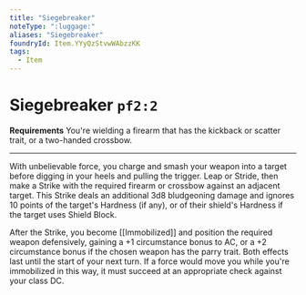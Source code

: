 ```yaml
---
title: "Siegebreaker"
noteType: ":luggage:"
aliases: "Siegebreaker"
foundryId: Item.YYyQzStvwWAbzzKK
tags:
  - Item
---
```


# Siegebreaker `pf2:2`

**Requirements** You're wielding a firearm that has the kickback or scatter trait, or a two-handed crossbow.

* * *

With unbelievable force, you charge and smash your weapon into a target before digging in your heels and pulling the trigger. Leap or Stride, then make a Strike with the required firearm or crossbow against an adjacent target. This Strike deals an additional 3d8 bludgeoning damage and ignores 10 points of the target's Hardness (if any), or of their shield's Hardness if the target uses Shield Block.

After the Strike, you become [[Immobilized]] and position the required weapon defensively, gaining a +1 circumstance bonus to AC, or a +2 circumstance bonus if the chosen weapon has the parry trait. Both effects last until the start of your next turn. If a force would move you while you're immobilized in this way, it must succeed at an appropriate check against your class DC.
